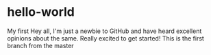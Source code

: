 # hello-world
My first
 Hey all,
 I'm just a newbie to GitHub and have heard excellent opinions about the same. Really excited to get started!
This is the first branch from the master
